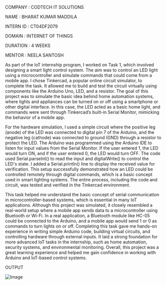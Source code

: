 COMPANY : CODTECH IT SOLUTIONS

NAME : BHARAT KUMAR MADDILA

INTERN ID : CT04DF2079

DOMAIN : INTERNET OF THINGS

DURATION : 4 WEEKS

MENTOR : NEELA SANTOSH

As part of the IoT internship program, I worked on Task 1, which involved designing a smart light control system. The aim was to control an LED light using a microcontroller and simulate commands that could come from a mobile app. I chose Tinkercad, a popular online circuit simulator, to complete the task. It allowed me to build and test the circuit virtually using components like the Arduino Uno, LED, and a resistor. The goal of this project was to simulate the basic idea behind home automation systems, where lights and appliances can be turned on or off using a smartphone or other digital interface. In this case, the LED acted as a basic home light, and commands were sent through Tinkercad’s built-in Serial Monitor, mimicking the behavior of a mobile app.

For the hardware simulation, I used a simple circuit where the positive leg (anode) of the LED was connected to digital pin 7 of the Arduino, and the negative leg (cathode) was connected to ground (GND) through a resistor to protect the LED. The Arduino was programmed using the Arduino IDE to listen for input values from the Serial Monitor. If the user entered 1, the LED would turn ON, and if the user entered 0, the LED would turn OFF. The code used Serial.parseInt() to read the input and digitalWrite() to control the LED's state. I added a Serial.println() line to display the received value for verification. This setup successfully demonstrated how an LED could be controlled remotely through digital commands, which is a basic concept used in smart lighting systems. The entire process, including the code and circuit, was tested and verified in the Tinkercad environment.

This task helped me understand the basic concept of serial communication in microcontroller-based systems, which is essential in many IoT applications. Although this project was simulated, it closely resembled a real-world setup where a mobile app sends data to a microcontroller using Bluetooth or Wi-Fi. In a real application, a Bluetooth module like HC-05 could be connected to the Arduino, and a mobile app would send 1 or 0 as commands to turn lights on or off. Completing this task gave me hands-on experience in writing simple Arduino code, building virtual circuits, and controlling hardware through external inputs. It laid a strong foundation for more advanced IoT tasks in the internship, such as home automation, security systems, and environmental monitoring. Overall, this project was a great learning experience and helped me gain confidence in working with Arduino and IoT-based control systems.

OUTPUT

![Image](https://github.com/user-attachments/assets/70dea56b-0fe4-4774-b0d7-6fc5ce0cffc7)
